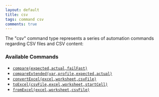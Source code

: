 ```yaml
---
layout: default
title: csv
tags: command csv
comments: true
---
```



The "csv" command type represents a series of automation commands regarding CSV files and CSV content:


### Available Commands
- [`compare(expected,actual,failFast)`](compare(expected,actual,failFast))
- [`compareExtended(var,profile,expected,actual)`](compareExtended(var,profile,expected,actual))
- [`convertExcel(excel,worksheet,csvFile)`](convertExcel(excel,worksheet,csvFile))
- [`toExcel(csvFile,excel,worksheet,startCell)`](toExcel(csvFile,excel,worksheet,startCell))
- [`fromExcel(excel,worksheet,csvFile)`](fromExcel(excel,worksheet,csvFile))
